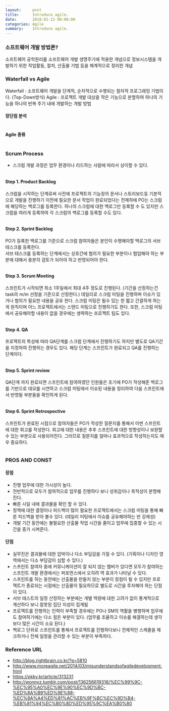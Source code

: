 ```yaml
---
layout:     post
title:      Introduce agile.
date:       2018-01-13 00:00:00
categories: Agile
summary:    Introduce agile.
---
```


### 소프트웨어 개발 방법론?

소프트웨어 공학원리를 소프트웨어 개발 생명주기에 적용한 개념으로 정보시스템을 개발하기 위한 작업활동, 절차, 산출물 기법 등을 체계적으로 정리한 개념

### Waterfall vs Agile

Waterfall : 소프트웨어 개발을 단계적, 순차적으로 수행되는 절차적 프로그래밍 기법이다. (Top-Down방식)
Agile : 프로젝트 개발 대상을 작은 기능으로 분할하여 하나의 기능을 하나의 반복 주기 내에 개발하는 개발 방법

#### 장단점 분석 

<img src="/resource/images/post/waterfall-agile.png" style="max-width: 638px;" alt="">

#### Agile 종류 

<img src="/resource/images/post/agile-type.png" style="max-width: 638px;" alt="">

### Scrum Process

* 스크럼 개발 과정은 업무 환경이나 리드하는 사람에 따라서 상이할 수 있다. 

<img src="/resource/images/post/scrum0.png" style="max-width: 638px;" alt="">

#### Step 1. Product Backlog

스크럼을 시작하는 단계로써 사전에 프로젝트의 기능정의 문서나 스토리보드등 기본적으로 개발을 진행하기 이전에 필요한 문서 작업이 완료되었다는 전제하에 
PO는 스크럼에 해당하는 백로그를 등록한다. 하나의 스크럼에 대한 백로그만 등록할 수 도 있지만 스크럼을 여러개 등록하여 각 스크럼의 백로그를 등록할 수도 있다.

<img src="/resource/images/post/scrum1.png" style="max-width: 638px;" alt="">

#### Step 2. Sprint Backlog

PO가 등록한 백로그를 기준으로 스크럼 참여자들은 본인이 수행해야할 백로그의 서브 테스크를 등록한다. <br>
서브 테스크를 등록하는 단계에서는 상호간에 협의가 필요한 부분이나 협업해야 하는 부분에 대해서 충분히 검토가 되어야 하고 반영되어야 한다. 

<img src="/resource/images/post/scrum2.png" style="max-width: 638px;" alt="">

#### Step 3. Scrum Meeting

스프린트가 시작되면 최소 1주일에서 최대 4주 정도로 진행된다. (기간을 산정하는건 task의 m/m 선정을 기준으로 산정한다.)
데일리로 스크럼 미팅을 진행하며 이슈가 있거나 협의가 필요한 내용을 공유 한다. 
스크럼 미팅은 될수 있는 한 짧고 간결하게 하는게 원칙이며 어느 프로젝트에서는 스탠드 미팅으로 진행하기도 한다. 
또한, 스크럼 미팅에서 공유해야할 내용이 없을 경우에는 생략하는 프로젝트 팀도 있다. 

<img src="/resource/images/post/scrum3.png" style="max-width: 638px;" alt="">

#### Step 4. QA

프로젝트의 특성에 따라 QA단계를 스크럼 단계에서 진행하기도 하지만 별도로 QA기간을 지정하여 진행하는 경우도 있다. 
해당 단계는 스프린트가 완료되고 QA를 진행하는 단계이다. 

<img src="/resource/images/post/scrum4.png" style="max-width: 638px;" alt="">

#### Step 5. Sprint review

QA단계 까지 완료되면 스프린트에 참여하였던 인원들은 초기에 PO가 작성해준 백로그를 기반으로 데모를 시연하고 스크럼 미팅에서 이슈된 내용을 정리하여 다음 스프린트에서 반영될 부분들을 확인하게 된다. 

<img src="/resource/images/post/scrum5.png" style="max-width: 638px;" alt="">

#### Step 6. Sprint Retrospective

스프린트가 완료된 시점으로 참여자들은 PO가 작성한 질문지를 통해서 이번 스프린트에 대한 회고를 작성한다. 
회고에 대한 내용은 추후 스프린트에 대한 방향성이나 보완할 수 있는 부분으로 사용되어진다. 
그러므로 질문지를 얼마나 효과적으로 작성하는지도 매우 중요하다. 

<img src="/resource/images/post/scrum5.png" style="max-width: 638px;" alt="">

### PROS AND CONST

#### 장점 
- 진행 업무에 대한 가시성이 높다. 
- 전반적으로 모두가 참여적으로 업무를 진행하다 보니 성취감이나 목적성이 분명해진다.
- 빠른 시일 내에 결과물을 확인 할 수 있다. 
- 정책에 대한 결정이나 피드백이 많이 필요한 프로젝트에서는 스크럼 미팅을 통해 빠른 피드백을 받아 볼수 있다. (데일리 미팅에서 이슈를 공유해야하는 반 강제성)
- 개발 기간 동안에는 불필요한 산출물 작업 시간을 줄이고 업무에 집중할 수 있는 시간을 증가 시켜준다. 

#### 단점
- 실무진은 결과물에 대한 압박이나 다소 부담감을 가질 수 있다. (기획이나 디자인 영역에서는 다소 부담감이 심할 수 있다.)
- 스프린트 참여자 중에 커뮤니케이션이 잘 되지 않는 멤버가 있다면 모두가 참여하는 스프린트 개발 환경에서는 퍼포먼스에서 오히려 역 효과가 나타날 수 있다. 
- 스프린트를 하는 동안에는 산출물을 만들지 않는 부분이 장점이 될 수 있지만 프로젝트가 종료되는 시점에는 산출물이 필요하므로 별도로 시간을 투자해야 하는 단점이 있다. 
- 서브 테스트의 일정 산정하는 부분에는 개별 역량에 대한 고려가 없이 통계적으로 계산하다 보니 잘못된 집단 지성이 집계됨
- 프로젝트를 진행하는 인력이 부족할 경우에는 PO나 SM의 역활을 병행하며 업무에도 참여하기에는 다소 힘든 부분이 있다. (업무를 조율하고 이슈를 해결하는데 생각보다 많은 시간이 소요 된다.)
- 백로그 단위로 스프린트를 통해서 프로젝트를 진행하다보니 전체적인 스케줄을 체크하거나 전체 일정을 관리할 수 있는 부분이 부족하다. 

### Reference URL
- http://blog.rightbrain.co.kr/?p=5810
- http://www.moreagile.net/2014/03/misunderstandsofagiledevelopment.html
- https://okky.kr/article/313231
- http://wonnyz.tumblr.com/post/136256619316/%EC%99%9C-%EC%95%A0%EC%9E%90%EC%9D%BC-%ED%8A%B9%ED%9E%88-%EC%8A%A4%ED%81%AC%EB%9F%BC%EC%9D%B4-%EB%81%94%EC%B0%8D%ED%95%9C%EA%B0%80

